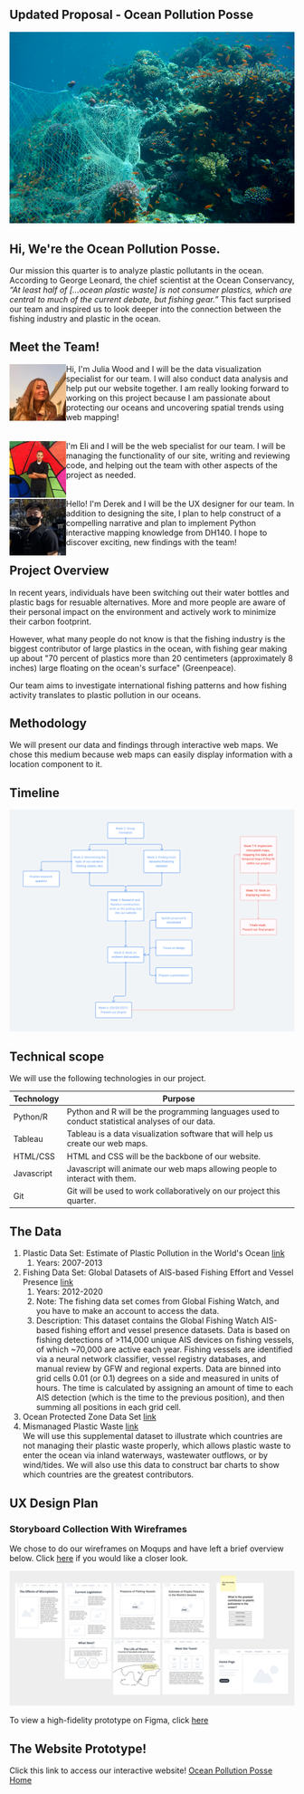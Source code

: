 ## Updated Proposal - Ocean Pollution Posse

![Dumped Fishing Gear](https://github.com/eliaranita1/project1/blob/main/photos/dumpedfishinggear.png)

## Hi, We're the Ocean Pollution Posse. 

Our mission this quarter is to analyze plastic pollutants in the ocean. According to George Leonard, the chief scientist at the Ocean Conservancy, *“At least half of [...ocean plastic waste] is not consumer plastics, which are central to much of the current debate, but fishing gear.”* This fact surprised our team and inspired us to look deeper into the connection between the fishing industry and plastic in the ocean.

## Meet the Team!

<img align="left" width="100" height="100" src="https://github.com/eliaranita1/project1/blob/main/photos/kelseyselfiesmall_img.jpg">
Hi, I'm Julia Wood and I will be the data visualization specialist for our team. I will also conduct data analysis and help put our website together. I am really looking forward to working on this project because I am passionate about protecting our oceans and uncovering spatial trends using web mapping! <br/><br/><br/>

<img align="left" width="100" height="100" src="https://github.com/eliaranita1/project1/blob/main/photos/me2.jpg">
I'm Eli and I will be the web specialist for our team. I will be managing the functionality of our site, writing and reviewing code, and helping out the team with other aspects of the project as needed.
<br/><br/><br/>

<img align="left" width="100" height="100" src="https://github.com/eliaranita1/project1/blob/main/photos/derekw.jpeg">
Hello! I'm Derek and I will be the UX designer for our team. In addition to designing the site, I plan to help construct of a compelling narrative and plan to implement Python interactive mapping knowledge from DH140. I hope to discover exciting, new findings with the team!
<br/>

## Project Overview

In recent years, individuals have been switching out their water bottles and plastic bags for resuable alternatives. More and more people are aware of their personal impact on the environment and actively work to minimize their carbon footprint. 

However, what many people do not know is that the fishing industry is the biggest contributor of large plastics in the ocean, with fishing gear making up about "70 percent of plastics more than 20 centimeters (approximately 8 inches) large floating on the ocean's surface" (Greenpeace).

Our team aims to investigate international fishing patterns and how fishing activity translates to plastic pollution in our oceans. 

## Methodology

We will present our data and findings through interactive web maps. We chose this medium because web maps can easily display information with a location component to it.

## Timeline
![timeline](https://github.com/eliaranita1/project1/blob/main/photos/timeline.png)

## Technical scope
We will use the following technologies in our project.

| Technology  | Purpose |
| ------------- | ------------- |
| Python/R | Python and R will be the programming languages used to conduct statistical analyses of our data.  |
| Tableau  | Tableau is a data visualization software that will help us create our web maps.  |
| HTML/CSS | HTML and CSS will be the backbone of our website.  |
| Javascript | Javascript will animate our web maps allowing people to interact with them.  |
| Git  | Git will be used to work collaboratively on our project this quarter.  |


## The Data

1. Plastic Data Set: Estimate of Plastic Pollution in the World's Ocean [link](https://arc-gis-hub-home-arcgishub.hub.arcgis.com/datasets/schools-BE::estimate-of-plastic-pollution-in-the-world-s-oceans-1-01-4-75?geometry=-118.091%2C-54.081%2C-157.467%2C50.378) 
    1. Years: 2007-2013
2. Fishing Data Set: Global Datasets of AIS-based Fishing Effort and Vessel Presence [link](https://globalfishingwatch.org/data-download/datasets/public-fishing-effort) 
    1. Years: 2012-2020
    2. Note: The fishing data set comes from Global Fishing Watch, and you have to make an account to access the data. 
    3. Description: This dataset contains the Global Fishing Watch AIS-based fishing effort and vessel presence datasets. Data is based on fishing detections of >114,000 unique AIS devices on fishing vessels, of which ~70,000 are active each year. Fishing vessels are identified via a neural network classifier, vessel registry databases, and manual review by GFW and regional experts. Data are binned into grid cells 0.01 (or 0.1) degrees on a side and measured in units of hours. The time is calculated by assigning an amount of time to each AIS detection (which is the time to the previous position), and then summing all positions in each grid cell. 
3. Ocean Protected Zone Data Set [link](https://www.protectedplanet.net/en/search-areas?filters%5Bdb_type%5D%5B%5D=wdpa&filters%5Bis_type%5D%5B%5D=marine)
4. Mismanaged Plastic Waste [link](https://ourworldindata.org/plastic-pollution) </br>
We will use this supplemental dataset to illustrate which countries are not managing their plastic waste properly, which allows plastic waste to enter the ocean via inland waterways, wastewater outflows, or by wind/tides. We will also use this data to construct bar charts to show which countries are the greatest contributors.


## UX Design Plan

### Storyboard Collection With Wireframes

We chose to do our wireframes on Moqups and have left a brief overview below. Click [here](https://app.moqups.com/iFJRtMTHVW/view/page/a9de4d023) if you would like a closer look. 
<p>
  <img src="/Group%20Assignments/%232/wireframes.png" width="1000" />
</p>

To view a high-fidelity prototype on Figma, click [here](https://www.figma.com/proto/Z1TffVc1XTlTrtZqeY8NsY/DH151?node-id=1%3A2&scaling=min-zoom&page-id=0%3A1)

## The Website Prototype!

Click this link to access our interactive website! [Ocean Pollution Posse Home](https://eliaranita1.github.io/project1/landing.html)


